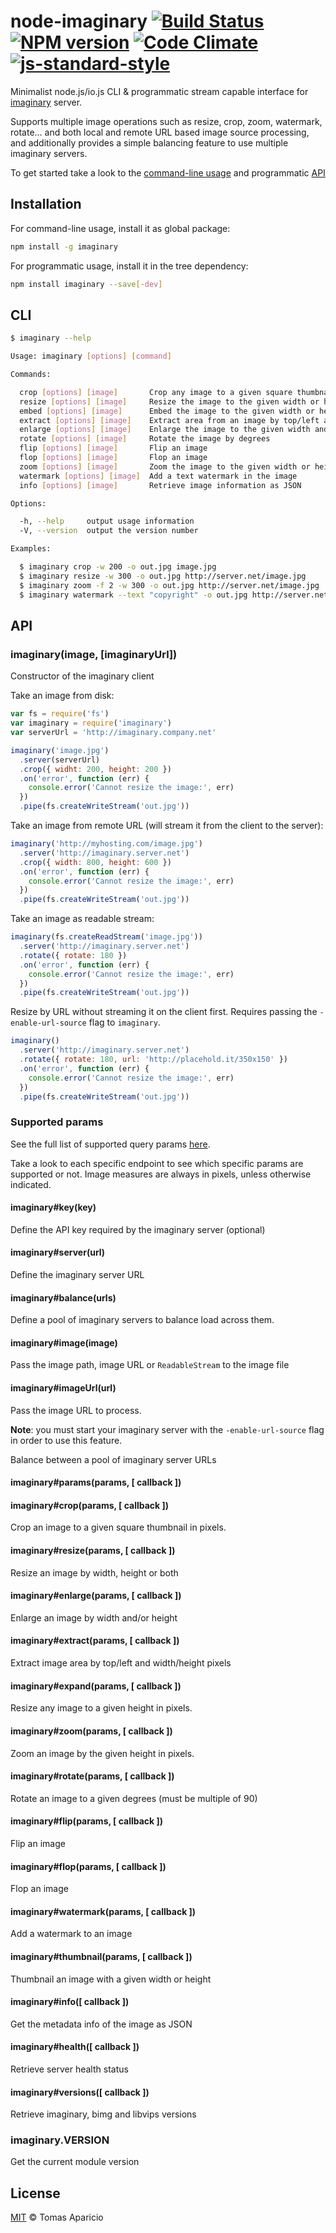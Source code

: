 # node-imaginary [![Build Status](https://api.travis-ci.org/h2non/node-imaginary.svg?branch=master)][travis] [![NPM version](https://badge.fury.io/js/imaginary.svg)][npm] [![Code Climate](https://codeclimate.com/github/h2non/node-imaginary/badges/gpa.svg)](https://codeclimate.com/github/h2non/node-imaginary) [![js-standard-style](https://img.shields.io/badge/code%20style-standard-brightgreen.svg)](http://standardjs.com)

Minimalist node.js/io.js CLI & programmatic stream capable interface for [imaginary](https://github.com/h2non/imaginary) server.

Supports multiple image operations such as resize, crop, zoom, watermark, rotate... and both local and remote URL based image source processing, and additionally provides a simple balancing feature to use multiple imaginary servers.

To get started take a look to the [command-line usage](#cli) and programmatic [API](#api)

## Installation

For command-line usage, install it as global package:
```bash
npm install -g imaginary
```

For programmatic usage, install it in the tree dependency:
```bash
npm install imaginary --save[-dev]
```

## CLI

```bash
$ imaginary --help
```

```bash
Usage: imaginary [options] [command]

Commands:

  crop [options] [image]       Crop any image to a given square thumbnail in pixels
  resize [options] [image]     Resize the image to the given width or height in pixels
  embed [options] [image]      Embed the image to the given width or height in pixels
  extract [options] [image]    Extract area from an image by top/left and width/height
  enlarge [options] [image]    Enlarge the image to the given width and height in pixels
  rotate [options] [image]     Rotate the image by degrees
  flip [options] [image]       Flip an image
  flop [options] [image]       Flop an image
  zoom [options] [image]       Zoom the image to the given width or height in pixels
  watermark [options] [image]  Add a text watermark in the image
  info [options] [image]       Retrieve image information as JSON

Options:

  -h, --help     output usage information
  -V, --version  output the version number

Examples:

  $ imaginary crop -w 200 -o out.jpg image.jpg
  $ imaginary resize -w 300 -o out.jpg http://server.net/image.jpg
  $ imaginary zoom -f 2 -w 300 -o out.jpg http://server.net/image.jpg
  $ imaginary watermark --text "copyright" -o out.jpg http://server.net/image.jpg
```

## API

### imaginary(image, [imaginaryUrl])

Constructor of the imaginary client

Take an image from disk:
```js
var fs = require('fs')
var imaginary = require('imaginary')
var serverUrl = 'http://imaginary.company.net'

imaginary('image.jpg')
  .server(serverUrl)
  .crop({ widht: 200, height: 200 })
  .on('error', function (err) {
    console.error('Cannot resize the image:', err)
  })
  .pipe(fs.createWriteStream('out.jpg'))
```

Take an image from remote URL (will stream it from the client to the server):
```js
imaginary('http://myhosting.com/image.jpg')
  .server('http://imaginary.server.net')
  .crop({ width: 800, height: 600 })
  .on('error', function (err) {
    console.error('Cannot resize the image:', err)
  })
  .pipe(fs.createWriteStream('out.jpg'))
```

Take an image as readable stream:
```js
imaginary(fs.createReadStream('image.jpg'))
  .server('http://imaginary.server.net')
  .rotate({ rotate: 180 })
  .on('error', function (err) {
    console.error('Cannot resize the image:', err)
  })
  .pipe(fs.createWriteStream('out.jpg'))
```

Resize by URL without streaming it on the client first.
Requires passing the `-enable-url-source` flag to `imaginary`.
```js
imaginary()
  .server('http://imaginary.server.net')
  .rotate({ rotate: 180, url: 'http://placehold.it/350x150' })
  .on('error', function (err) {
    console.error('Cannot resize the image:', err)
  })
  .pipe(fs.createWriteStream('out.jpg'))
```

### Supported params

See the full list of supported query params [here](https://github.com/h2non/imaginary#params).

Take a look to each specific endpoint to see which specific params are supported or not.
Image measures are always in pixels, unless otherwise indicated.

#### imaginary#key(key)

Define the API key required by the imaginary server (optional)

#### imaginary#server(url)

Define the imaginary server URL

#### imaginary#balance(urls)

Define a pool of imaginary servers to balance load across them.

#### imaginary#image(image)

Pass the image path, image URL or `ReadableStream` to the image file

#### imaginary#imageUrl(url)

Pass the image URL to process.

**Note**: you must start your imaginary server with the `-enable-url-source` flag in order to use this feature.

Balance between a pool of imaginary server URLs

#### imaginary#params(params, [ callback ])

#### imaginary#crop(params, [ callback ])

Crop an image to a given square thumbnail in pixels.

#### imaginary#resize(params, [ callback ])

Resize an image by width, height or both

#### imaginary#enlarge(params, [ callback ])

Enlarge an image by width and/or height

#### imaginary#extract(params, [ callback ])

Extract image area by top/left and width/height pixels

#### imaginary#expand(params, [ callback ])

Resize any image to a given height in pixels.

#### imaginary#zoom(params, [ callback ])

Zoom an image by the given height in pixels.

#### imaginary#rotate(params, [ callback ])

Rotate an image to a given degrees (must be multiple of 90)

#### imaginary#flip(params, [ callback ])

Flip an image

#### imaginary#flop(params, [ callback ])

Flop an image

#### imaginary#watermark(params, [ callback ])

Add a watermark to an image

#### imaginary#thumbnail(params, [ callback ])

Thumbnail an image with a given width or height

#### imaginary#info([ callback ])

Get the metadata info of the image as JSON

#### imaginary#health([ callback ])

Retrieve server health status

#### imaginary#versions([ callback ])

Retrieve imaginary, bimg and libvips versions

### imaginary.VERSION

Get the current module version

## License

[MIT](http://opensource.org/licenses/MIT) © Tomas Aparicio

[travis]: http://travis-ci.org/h2non/node-imaginary
[gemnasium]: https://gemnasium.com/h2non/node-imaginary
[npm]: http://npmjs.org/package/imaginary
